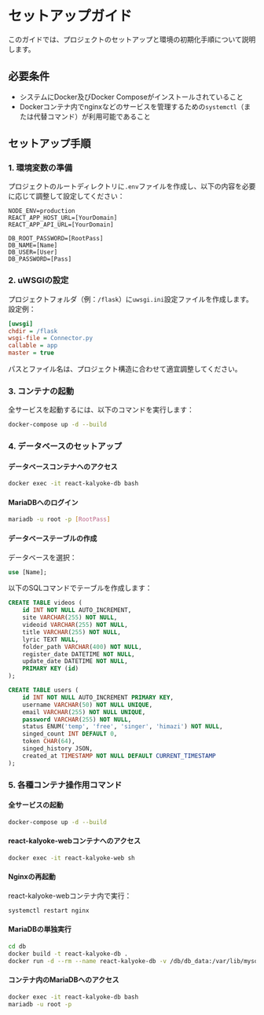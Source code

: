 # セットアップガイド

このガイドでは、プロジェクトのセットアップと環境の初期化手順について説明します。

## 必要条件

- システムにDocker及びDocker Composeがインストールされていること
- Dockerコンテナ内でnginxなどのサービスを管理するための`systemctl`（または代替コマンド）が利用可能であること

## セットアップ手順

### 1. 環境変数の準備

プロジェクトのルートディレクトリに`.env`ファイルを作成し、以下の内容を必要に応じて調整して設定してください：

```plaintext
NODE_ENV=production
REACT_APP_HOST_URL=[YourDomain]
REACT_APP_API_URL=[YourDomain]

DB_ROOT_PASSWORD=[RootPass]
DB_NAME=[Name]
DB_USER=[User]
DB_PASSWORD=[Pass]
```

### 2. uWSGIの設定

プロジェクトフォルダ（例：`/flask`）に`uwsgi.ini`設定ファイルを作成します。設定例：

```ini
[uwsgi]
chdir = /flask
wsgi-file = Connector.py
callable = app
master = true
```

パスとファイル名は、プロジェクト構造に合わせて適宜調整してください。

### 3. コンテナの起動

全サービスを起動するには、以下のコマンドを実行します：

```bash
docker-compose up -d --build
```

### 4. データベースのセットアップ

#### データベースコンテナへのアクセス
```bash
docker exec -it react-kalyoke-db bash
```

#### MariaDBへのログイン
```bash
mariadb -u root -p [RootPass]
```

#### データベーステーブルの作成

データベースを選択：
```sql
use [Name];
```

以下のSQLコマンドでテーブルを作成します：

```sql
CREATE TABLE videos (
    id INT NOT NULL AUTO_INCREMENT,
    site VARCHAR(255) NOT NULL,
    videoid VARCHAR(255) NOT NULL,
    title VARCHAR(255) NOT NULL,
    lyric TEXT NULL,
    folder_path VARCHAR(400) NOT NULL,
    register_date DATETIME NOT NULL,
    update_date DATETIME NOT NULL,
    PRIMARY KEY (id)
);

CREATE TABLE users (
    id INT NOT NULL AUTO_INCREMENT PRIMARY KEY,
    username VARCHAR(50) NOT NULL UNIQUE,
    email VARCHAR(255) NOT NULL UNIQUE,
    password VARCHAR(255) NOT NULL,
    status ENUM('temp', 'free', 'singer', 'himazi') NOT NULL,
    singed_count INT DEFAULT 0,
    token CHAR(64),
    singed_history JSON,
    created_at TIMESTAMP NOT NULL DEFAULT CURRENT_TIMESTAMP
);
```

### 5. 各種コンテナ操作用コマンド

#### 全サービスの起動
```bash
docker-compose up -d --build
```

#### react-kalyoke-webコンテナへのアクセス
```bash
docker exec -it react-kalyoke-web sh
```

#### Nginxの再起動
react-kalyoke-webコンテナ内で実行：
```bash
systemctl restart nginx
```

#### MariaDBの単独実行
```bash
cd db
docker build -t react-kalyoke-db .
docker run -d --rm --name react-kalyoke-db -v /db/db_data:/var/lib/mysql -p 3306:3306 react-kalyoke-db
```

#### コンテナ内のMariaDBへのアクセス
```bash
docker exec -it react-kalyoke-db bash
mariadb -u root -p
```